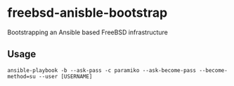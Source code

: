 # freebsd-anisble-bootstrap
Bootstrapping an Ansible based FreeBSD infrastructure

## Usage

```
ansible-playbook -b --ask-pass -c paramiko --ask-become-pass --become-method=su --user [USERNAME]
```
